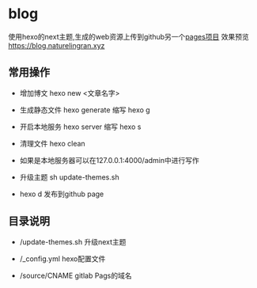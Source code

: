 # blog

使用hexo的next主题,生成的web资源上传到github另一个[pages项目](https://github.com/NatureLingRan/NatureLingRan.github.io)
效果预览<https://blog.naturelingran.xyz>

## 常用操作

* 增加博文 hexo new <文章名字>
 
* 生成静态文件 hexo generate 缩写 hexo g

* 开启本地服务 hexo server 缩写 hexo s

* 清理文件 hexo clean

* 如果是本地服务器可以在127.0.0.1:4000/admin中进行写作

* 升级主题 sh update-themes.sh

* hexo d 发布到github page

## 目录说明

* /update-themes.sh 升级next主题

* /_config.yml hexo配置文件

* /source/CNAME gitlab Pags的域名
